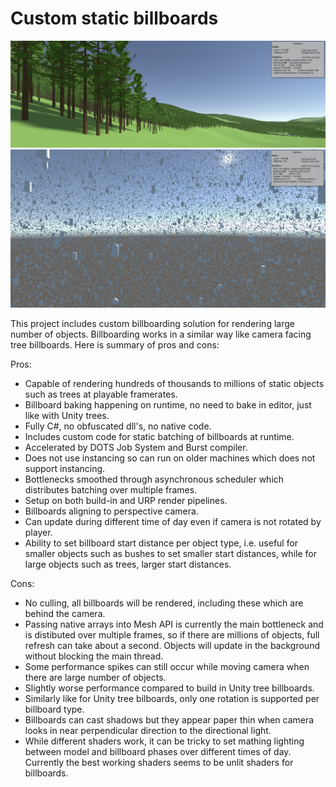 # Custom static billboards

![Large scale forest](Images/Forest.png)
![Space objects](Images/SpaceObjects.png)

This project includes custom billboarding solution for rendering large number of objects. Billboarding works in a similar way like camera facing tree billboards. Here is summary of pros and cons:

Pros:
- Capable of rendering hundreds of thousands to millions of static objects such as trees at playable framerates.
- Billboard baking happening on runtime, no need to bake in editor, just like with Unity trees.
- Fully C#, no obfuscated dll's, no native code.
- Includes custom code for static batching of billboards at runtime.
- Accelerated by DOTS Job System and Burst compiler.
- Does not use instancing so can run on older machines which does not support instancing.
- Bottlenecks smoothed through asynchronous scheduler which distributes batching over multiple frames.
- Setup on both build-in and URP render pipelines.
- Billboards aligning to perspective camera.
- Can update during different time of day even if camera is not rotated by player.
- Ability to set billboard start distance per object type, i.e. useful for smaller objects such as bushes to set smaller start distances, while for large objects such as trees, larger start distances.

Cons:
- No culling, all billboards will be rendered, including these which are behind the camera.
- Passing native arrays into Mesh API is currently the main bottleneck and is distibuted over multiple frames, so if there are millions of objects, full refresh can take about a second. Objects will update in the background without blocking the main thread.
- Some performance spikes can still occur while moving camera when there are large number of objects.
- Slightly worse performance compared to build in Unity tree billboards.
- Similarly like for Unity tree bilboards, only one rotation is supported per billboard type.
- Billboards can cast shadows but they appear paper thin when camera looks in near perpendicular direction to the directional light.
- While different shaders work, it can be tricky to set mathing lighting between model and billboard phases over different times of day. Currently the best working shaders seems to be unlit shaders for billboards.
